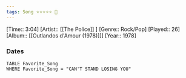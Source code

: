 ```yaml
---
tags: Song ⭐⭐⭐⭐⭐ 💛
---
```

[Time:: 3:04]
[Artist:: [[The Police]] ]
[Genre:: Rock/Pop]
[Played:: 26]
[Album:: [[Outlandos d'Amour (1978)]]]
[Year:: 1978]
### Dates
````dataview
TABLE Favorite_Song
WHERE Favorite_Song = "CAN'T STAND LOSING YOU"
````